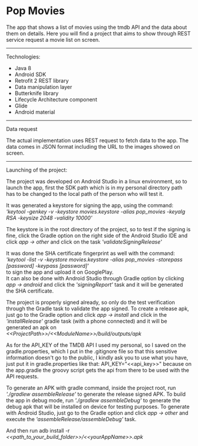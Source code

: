 # Pop Movies

The app that shows a list of movies using the tmdb API and the data about them on details. Here you will find a project that aims to show through REST service request a movie list on screen.
___________________________________________________________________________________________________________________________

Technologies:
   - Java 8
   - Android SDK
   - Retrofit 2 REST library
   - Data manipulation layer
   - Butterknife library
   - Lifecycle Architecture component
   - Glide
   - Android material
___________________________________________________________________________________________________________________________

Data request

The actual implementation uses REST request to fetch data to the app. The data comes in JSON format including the URL to the images showed on screen.
___________________________________________________________________________________________________________________________


Launching of the project:

The project was developed on Android Studio in a linux environment, so to launch the app, first the SDK path which is in my personal directory path has to be changed to the local path of the person who will test it.

It was generated a keystore for signing the app, using the command:\
_'keytool -genkey -v -keystore movies.keystore -alias pop_movies -keyalg RSA -keysize 2048 -validity 10000'_

The keystore is in the root directory of the project, so to test if the signing is fine, click the Gradle option on the right side of the Android Studio IDE and click _app -> other_ and click on the task _'validateSigningRelease'_
 
It was done the SHA certificate fingerprint as well with the command:\
_'keytool -list -v -keystore movies.keystore -alias pop_movies -storepass [password] -keypass [password]'_ <br/>
to sign the app and upload it on GooglePlay.<br/> It can also be done with Android Studio through Gradle option by clicking _app -> android_ and click the _'signingReport'_ task and it will be generated the SHA certificate.

The project is properly signed already, so only do the test verification through the Gradle task to validate the app signed. To create a release apk, just go to the Gradle option and click _app -> install_ and click in the _'installRelease'_ gradle task (with a phone connected) and it will be generated an apk on _&lt;&lt;ProjectPath&gt;&gt;/&lt;&lt;ModuleName&gt;&gt;/build/outputs/apk_

As for the API_KEY of the TMDB API I used my personal, so I saved on the gradle.properties, which I put in the .gitignore file so that this sensitive information doesn't go to the public, I kindly ask you to use what you have, just put it in gradle.properties like that: API_KEY="&lt;&lt;api_key&gt;&gt;" because on the app.gradle the groovy script gets the api from there to be used with the API requests.

To generate an APK with gradle command, inside the project root, run _'./gradlew assembleRelease'_ to generate the release signed APK.
To build the app in debug mode, run _'./gradlew assembleDebug'_ to generate the debug apk that will be installed on device for testing purposes.
To generate with Android Studio, just go to the Gradle option and click _app -> other_ and execute the _'assembleRelease/assembleDebug'_ task.

And then run adb install -r _&lt;&lt;path_to_your_build_folder&gt;&gt;/&lt;&lt;yourAppName&gt;&gt;.apk_
